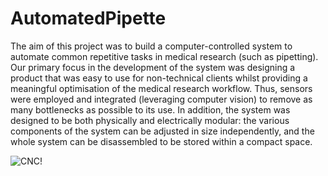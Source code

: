 # AutomatedPipette
The aim of this project was to build a computer-controlled system to automate common repetitive tasks in medical research (such as pipetting). Our primary focus in the development of the system was designing a product that was easy to use for non-technical clients whilst providing a meaningful optimisation of the medical research workflow. Thus, sensors were employed and integrated (leveraging computer vision) to remove as many bottlenecks as possible to its use. In addition, the system was designed to be both physically and electrically modular: the various components of the system can be adjusted in size independently, and the whole system can be disassembled to be stored within a compact space.

![CNC!](https://user-images.githubusercontent.com/26650420/191900932-b6b5eeb6-6033-4c73-950f-17e1c84439f1.jpg)
